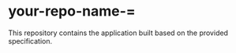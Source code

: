 # your-repo-name-=

This repository contains the application built based on the provided specification.